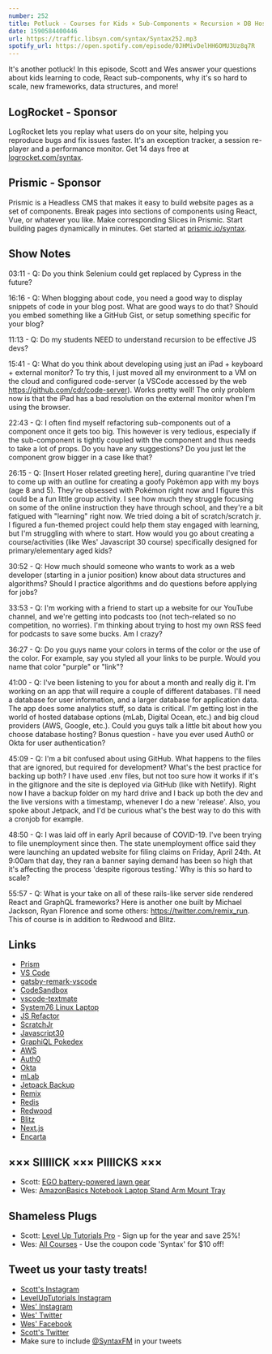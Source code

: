 ```yaml
---
number: 252
title: Potluck - Courses for Kids × Sub-Components × Recursion × DB Hosting × Frameworks × Data Structures & Algorithms × More!
date: 1590584400446
url: https://traffic.libsyn.com/syntax/Syntax252.mp3
spotify_url: https://open.spotify.com/episode/0JHMivDelHH6OMU3Uz8q7R
---
```


It's another potluck! In this episode, Scott and Wes answer your questions about kids learning to code, React sub-components, why it's so hard to scale, new frameworks, data structures, and more!

## LogRocket - Sponsor
LogRocket lets you replay what users do on your site, helping you reproduce bugs and fix issues faster. It's an exception tracker, a session re-player and a performance monitor. Get 14 days free at [logrocket.com/syntax](https://logrocket.com/syntax).

## Prismic - Sponsor
Prismic is a Headless CMS that makes it easy to build website pages as a set of components. Break pages into sections of components using React, Vue, or whatever you like. Make corresponding Slices in Prismic. Start building pages dynamically in minutes. Get started at [prismic.io/syntax](https://prismic.io/syntax).

## Show Notes

03:11 - Q: Do you think Selenium could get replaced by Cypress in the future?

16:16 - Q: When blogging about code, you need a good way to display snippets of code in your blog post. What are good ways to do that? Should you embed something like a GitHub Gist, or setup something specific for your blog?

11:13 - Q: Do my students NEED to understand recursion to be effective JS devs?

15:41 - Q: What do you think about developing using just an iPad + keyboard + external monitor? To try this, I just moved all my environment to a VM on the cloud and configured code-server (a VSCode accessed by the web https://github.com/cdr/code-server). Works pretty well! The only problem now is that the iPad has a bad resolution on the external monitor when I'm using the browser.

22:43 - Q: I often find myself refactoring sub-components out of a component once it gets too big. This however is very tedious, especially if the sub-component is tightly coupled with the component and thus needs to take a lot of props. Do you have any suggestions? Do you just let the component grow bigger in a case like that?

26:15 - Q: [Insert Hoser related greeting here], during quarantine I've tried to come up with an outline for creating a goofy Pokémon app with my boys (age 8 and 5). They're obsessed with Pokémon right now and I figure this could be a fun little group activity. I see how much they struggle focusing on some of the online instruction they have through school, and they're a bit fatigued with "learning" right now. We tried doing a bit of scratch/scratch jr. I figured a fun-themed project could help them stay engaged with learning, but I'm struggling with where to start. How would you go about creating a course/activities (like Wes' Javascript 30 course) specifically designed for primary/elementary aged kids?

30:52 - Q: How much should someone who wants to work as a web developer (starting in a junior position) know about data structures and algorithms? Should I practice algorithms and do questions before applying for jobs?

33:53 - Q: I'm working with a friend to start up a website for our YouTube channel, and we're getting into podcasts too (not tech-related so no competition, no worries). I'm thinking about trying to host my own RSS feed for podcasts to save some bucks. Am I crazy?

36:27 - Q: Do you guys name your colors in terms of the color or the use of the color. For example, say you styled all your links to be purple. Would you name that color "purple" or "link"?

41:00 - Q: I've been listening to you for about a month and really dig it. I'm working on an app that will require a couple of different databases. I'll need a database for user information, and a larger database for application data. The app does some analytics stuff, so data is critical. I'm getting lost in the world of hosted database options (mLab, Digital Ocean, etc.) and big cloud providers (AWS, Google, etc.). Could you guys talk a little bit about how you choose database hosting? Bonus question - have you ever used Auth0 or Okta for user authentication?

45:09 - Q: I'm a bit confused about using GitHub. What happens to the files that are ignored, but required for development? What's the best practice for backing up both? I have used .env files, but not too sure how it works if it's in the gitignore and the site is deployed via GitHub (like with Netlify). Right now I have a backup folder on my hard drive and I back up both the dev and the live versions with a timestamp, whenever I do a new 'release'. Also, you spoke about Jetpack, and I'd be curious what's the best way to do this with a cronjob for example.

48:50 - Q: I was laid off in early April because of COVID-19. I've been trying to file unemployment since then. The state unemployment office said they were launching an updated website for filing claims on Friday, April 24th. At 9:00am that day, they ran a banner saying demand has been so high that it's affecting the process 'despite rigorous testing.' Why is this so hard to scale?

55:57 - Q: What is your take on all of these rails-like server side rendered React and GraphQL frameworks? Here is another one built by Michael Jackson, Ryan Florence and some others: https://twitter.com/remix_run. This of course is in addition to Redwood and Blitz.

## Links
* [Prism](https://prismjs.com/)
* [VS Code](https://code.visualstudio.com/)
* [gatsby-remark-vscode](https://www.gatsbyjs.org/packages/gatsby-remark-vscode/)
* [CodeSandbox](https://codesandbox.io/)
* [vscode-textmate](https://github.com/microsoft/vscode-textmate)
* [System76 Linux Laptop](https://system76.com/)
* [JS Refactor](https://marketplace.visualstudio.com/items?itemName=cmstead.jsrefactor)
* [ScratchJr](https://www.scratchjr.org/)
* [Javascript30](https://javascript30.com/)
* [GraphiQL Pokedex](https://sevinf.github.io/graphql-pokedex/)
* [AWS](https://aws.amazon.com/products/databases/)
* [Auth0](https://auth0.com/)
* [Okta](https://www.okta.com/)
* [mLab](https://mlab.com/)
* [Jetpack Backup](https://jetpack.com/support/backup/)
* [Remix](https://remix.run/)
* [Redis](https://redis.io/)
* [Redwood](https://redwoodjs.com/)
* [Blitz](https://blitzjs.com/)
* [Next.js](https://nextjs.org/)
* [Encarta](https://en.wikipedia.org/wiki/Encarta)


## ××× SIIIIICK ××× PIIIICKS ×××
* Scott: [EGO battery-powered lawn gear](https://egopowerplus.com/power-mowers/)
* Wes: [AmazonBasics Notebook Laptop Stand Arm Mount Tray](https://amzn.to/35tH7Na)

## Shameless Plugs
* Scott: [Level Up Tutorials Pro](https://www.leveluptutorials.com/pro) - Sign up for the year and save 25%!
* Wes: [All Courses](https://wesbos.com/courses/) - Use the coupon code 'Syntax' for $10 off!

## Tweet us your tasty treats!
* [Scott's Instagram](https://www.instagram.com/stolinski/)
* [LevelUpTutorials Instagram](https://www.instagram.com/LevelUpTutorials/)
* [Wes' Instagram](https://www.instagram.com/wesbos/)
* [Wes' Twitter](https://twitter.com/wesbos)
* [Wes' Facebook](https://www.facebook.com/wesbos.developer)
* [Scott's Twitter](https://twitter.com/stolinski)
* Make sure to include [@SyntaxFM](https://twitter.com/SyntaxFM) in your tweets